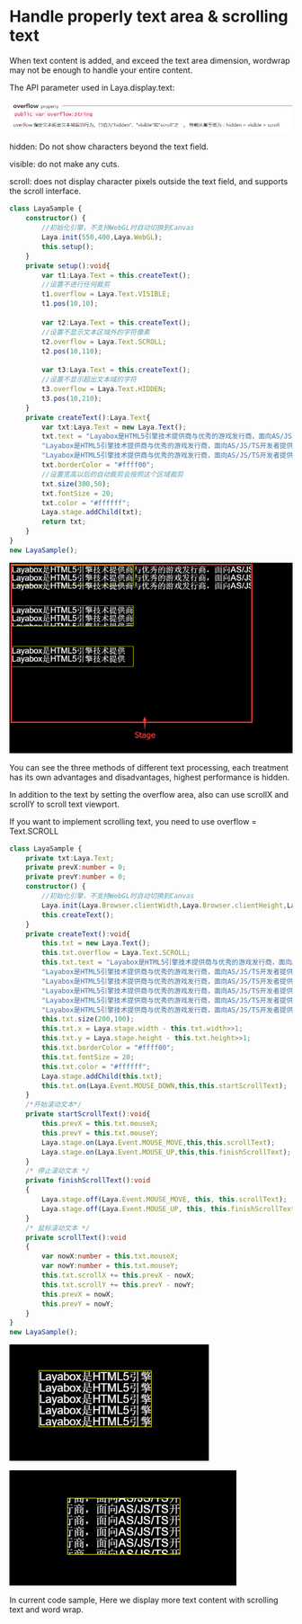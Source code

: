 # Handle properly text area  & scrolling text

When text content is added, and exceed the text area dimension, wordwrap may not be enough to handle your entire content.

The API parameter used in Laya.display.text:

![1](img/1.png)</br>

hidden: Do not show characters beyond the text field.

visible: do not make any cuts.

scroll: does not display character pixels outside the text field, and supports the scroll interface.

```typescript
class LayaSample {
    constructor() {
        //初始化引擎，不支持WebGL时自动切换到Canvas
        Laya.init(550,400,Laya.WebGL);
        this.setup();
    }
    private setup():void{
        var t1:Laya.Text = this.createText();
        //设置不进行任何裁剪
        t1.overflow = Laya.Text.VISIBLE;
        t1.pos(10,10);

        var t2:Laya.Text = this.createText();
        //设置不显示文本区域外的字符像素
        t2.overflow = Laya.Text.SCROLL;
        t2.pos(10,110);

        var t3:Laya.Text = this.createText();
        //设置不显示超出文本域的字符
        t3.overflow = Laya.Text.HIDDEN;
        t3.pos(10,210);
    }
    private createText():Laya.Text{
        var txt:Laya.Text = new Laya.Text();
        txt.text = "Layabox是HTML5引擎技术提供商与优秀的游戏发行商，面向AS/JS/TS开发者提供HTML5开发技术方案！\n" +
        "Layabox是HTML5引擎技术提供商与优秀的游戏发行商，面向AS/JS/TS开发者提供HTML5开发技术方案！\n" +
        "Layabox是HTML5引擎技术提供商与优秀的游戏发行商，面向AS/JS/TS开发者提供HTML5开发技术方案！";
        txt.borderColor = "#ffff00";
        //设置宽高以后的自动裁剪会按照这个区域裁剪
        txt.size(300,50);
        txt.fontSize = 20;
        txt.color = "#ffffff";
        Laya.stage.addChild(txt);
        return txt;
    }
}
new LayaSample();
```

![2](img/2.png)</br>

You can see the three methods of different text processing, each treatment has its own advantages and disadvantages, highest performance is hidden.

In addition to the text by setting the overflow area, also can use scrollX and scrollY to scroll text viewport.

If you want to implement scrolling text, you need to use overflow = Text.SCROLL

```typescript
class LayaSample {
    private txt:Laya.Text;
    private prevX:number = 0;
    private prevY:number = 0;
    constructor() {
        //初始化引擎，不支持WebGL时自动切换到Canvas
        Laya.init(Laya.Browser.clientWidth,Laya.Browser.clientHeight,Laya.WebGL);
        this.createText();
    }
    private createText():void{
        this.txt = new Laya.Text();
        this.txt.overflow = Laya.Text.SCROLL;
        this.txt.text = "Layabox是HTML5引擎技术提供商与优秀的游戏发行商，面向AS/JS/TS开发者提供HTML5开发技术方案！\n" +
        "Layabox是HTML5引擎技术提供商与优秀的游戏发行商，面向AS/JS/TS开发者提供HTML5开发技术方案！\n" +
        "Layabox是HTML5引擎技术提供商与优秀的游戏发行商，面向AS/JS/TS开发者提供HTML5开发技术方案！\n" +
        "Layabox是HTML5引擎技术提供商与优秀的游戏发行商，面向AS/JS/TS开发者提供HTML5开发技术方案！\n" +
        "Layabox是HTML5引擎技术提供商与优秀的游戏发行商，面向AS/JS/TS开发者提供HTML5开发技术方案！\n" +
        "Layabox是HTML5引擎技术提供商与优秀的游戏发行商，面向AS/JS/TS开发者提供HTML5开发技术方案！";
        this.txt.size(200,100);
        this.txt.x = Laya.stage.width - this.txt.width>>1;
        this.txt.y = Laya.stage.height - this.txt.height>>1;
        this.txt.borderColor = "#ffff00";
        this.txt.fontSize = 20;
        this.txt.color = "#ffffff";
        Laya.stage.addChild(this.txt);
        this.txt.on(Laya.Event.MOUSE_DOWN,this,this.startScrollText);
    }
    /*开始滚动文本*/
    private startScrollText():void{
        this.prevX = this.txt.mouseX;
        this.prevY = this.txt.mouseY;
        Laya.stage.on(Laya.Event.MOUSE_MOVE,this,this.scrollText);
        Laya.stage.on(Laya.Event.MOUSE_UP,this,this.finishScrollText);
    }
    /* 停止滚动文本 */
    private finishScrollText():void
    {
        Laya.stage.off(Laya.Event.MOUSE_MOVE, this, this.scrollText);
        Laya.stage.off(Laya.Event.MOUSE_UP, this, this.finishScrollText);
    }
    /* 鼠标滚动文本 */
    private scrollText():void
    {
        var nowX:number = this.txt.mouseX;
        var nowY:number = this.txt.mouseY;
        this.txt.scrollX += this.prevX - nowX;
        this.txt.scrollY += this.prevY - nowY;
        this.prevX = nowX;
        this.prevY = nowY;
    }
}
new LayaSample();
```

![3](img/3.png)</br>

![4](img/4.png)</br>

In current code sample, Here we display more text content with scrolling text and word wrap.